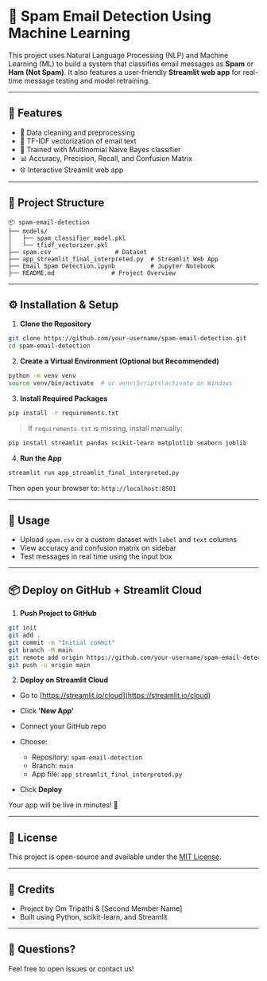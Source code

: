 # 📧 Spam Email Detection Using Machine Learning

This project uses Natural Language Processing (NLP) and Machine Learning (ML) to build a system that classifies email messages as **Spam** or **Ham (Not Spam)**. It also features a user-friendly **Streamlit web app** for real-time message testing and model retraining.

---

## 🚀 Features

* 🧹 Data cleaning and preprocessing
* 🧠 TF-IDF vectorization of email text
* 🤖 Trained with Multinomial Naive Bayes classifier
* 📊 Accuracy, Precision, Recall, and Confusion Matrix
* 🌐 Interactive Streamlit web app

---

## 📁 Project Structure

```
📦 spam-email-detection
├── models/
│   ├── spam_classifier_model.pkl
│   └── tfidf_vectorizer.pkl
├── spam.csv                  # Dataset
├── app_streamlit_final_interpreted.py  # Streamlit Web App
├── Email Spam Detection.ipynb          # Jupyter Notebook
├── README.md                # Project Overview
```

---

## ⚙️ Installation & Setup

1. **Clone the Repository**

```bash
git clone https://github.com/your-username/spam-email-detection.git
cd spam-email-detection
```

2. **Create a Virtual Environment (Optional but Recommended)**

```bash
python -m venv venv
source venv/bin/activate  # or venv\Scripts\activate on Windows
```

3. **Install Required Packages**

```bash
pip install -r requirements.txt
```

> If `requirements.txt` is missing, install manually:

```bash
pip install streamlit pandas scikit-learn matplotlib seaborn joblib
```

4. **Run the App**

```bash
streamlit run app_streamlit_final_interpreted.py
```

Then open your browser to: `http://localhost:8501`

---

## 🧪 Usage

* Upload `spam.csv` or a custom dataset with `label` and `text` columns
* View accuracy and confusion matrix on sidebar
* Test messages in real time using the input box

---

## 📦 Deploy on GitHub + Streamlit Cloud

1. **Push Project to GitHub**

```bash
git init
git add .
git commit -m "Initial commit"
git branch -M main
git remote add origin https://github.com/your-username/spam-email-detection.git
git push -u origin main
```

2. **Deploy on Streamlit Cloud**

* Go to [https://streamlit.io/cloud](https://streamlit.io/cloud)
* Click **'New App'**
* Connect your GitHub repo
* Choose:

  * Repository: `spam-email-detection`
  * Branch: `main`
  * App file: `app_streamlit_final_interpreted.py`
* Click **Deploy**

Your app will be live in minutes! 🚀

---

## 📜 License

This project is open-source and available under the [MIT License](LICENSE).

---

## 🙌 Credits

* Project by Om Tripathi & \[Second Member Name]
* Built using Python, scikit-learn, and Streamlit

---

## 💬 Questions?

Feel free to open issues or contact us!
